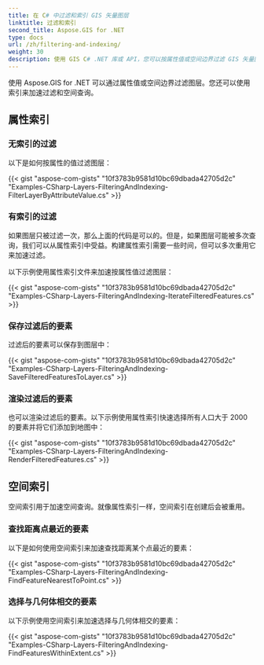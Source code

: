```yaml
---
title: 在 C# 中过滤和索引 GIS 矢量图层
linktitle: 过滤和索引
second_title: Aspose.GIS for .NET
type: docs
url: /zh/filtering-and-indexing/
weight: 30
description: 使用 GIS C# .NET 库或 API，您可以按属性值或空间边界过滤 GIS 矢量图层。您还可以使用索引来加速过滤和空间查询。
---
```


使用 Aspose.GIS for .NET 可以通过属性值或空间边界过滤图层。您还可以使用索引来加速过滤和空间查询。
## **属性索引**
### **无索引的过滤**
以下是如何按属性的值过滤图层：

{{< gist "aspose-com-gists" "10f3783b9581d10bc69dbada42705d2c" "Examples-CSharp-Layers-FilteringAndIndexing-FilterLayerByAttributeValue.cs" >}}
### **有索引的过滤**
如果图层只被过滤一次，那么上面的代码是可以的。但是，如果图层可能被多次查询，我们可以从属性索引中受益。构建属性索引需要一些时间，但可以多次重用它来加速过滤。

以下示例使用属性索引文件来加速按属性值过滤图层：

{{< gist "aspose-com-gists" "10f3783b9581d10bc69dbada42705d2c" "Examples-CSharp-Layers-FilteringAndIndexing-IterateFilteredFeatures.cs" >}}
### **保存过滤后的要素**
过滤后的要素可以保存到图层中：

{{< gist "aspose-com-gists" "10f3783b9581d10bc69dbada42705d2c" "Examples-CSharp-Layers-FilteringAndIndexing-SaveFilteredFeaturesToLayer.cs" >}}
### **渲染过滤后的要素**
也可以渲染过滤后的要素。以下示例使用属性索引快速选择所有人口大于 2000 的要素并将它们添加到地图中：

{{< gist "aspose-com-gists" "10f3783b9581d10bc69dbada42705d2c" "Examples-CSharp-Layers-FilteringAndIndexing-RenderFilteredFeatures.cs" >}}
## **空间索引**
空间索引用于加速空间查询。就像属性索引一样，空间索引在创建后会被重用。
### **查找距离点最近的要素**
以下是如何使用空间索引来加速查找距离某个点最近的要素：

{{< gist "aspose-com-gists" "10f3783b9581d10bc69dbada42705d2c" "Examples-CSharp-Layers-FilteringAndIndexing-FindFeatureNearestToPoint.cs" >}}
### **选择与几何体相交的要素**
以下示例使用空间索引来加速选择与几何体相交的要素：

{{< gist "aspose-com-gists" "10f3783b9581d10bc69dbada42705d2c" "Examples-CSharp-Layers-FilteringAndIndexing-FindFeaturesWithinExtent.cs" >}}
